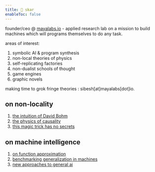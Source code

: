 ```yaml
---
title: 👾 skar
enableToc: false
---
```

founder/ceo @ [mayalabs.io](https://mayalabs.io) - applied research lab on a mission to build machines which will programs themselves to do any task.

areas of interest:

1. symbolic AI & program synthesis
2. non-local theories of physics
3. self-replicating factories
4. non-dualist schools of thought
5. game engines
6. graphic novels

making time to grok fringe theories : sibesh[at]mayalabs[dot]io.

## on non-locality
1. [the intuition of David Bohm](https://sibesh.substack.com/p/the-dangerous-intuition-of-david)
2. [the physics of causality](https://sibesh.substack.com/p/the-unsettling-physics-of-causality)
3. [this magic trick has no secrets](https://sibesh.substack.com/p/this-magic-trick-has-no-secrets)

## on machine intelligence
1. [on function approximation](https://twitter.com/sibeshkar/status/1615804999463997441)
2. [benchmarking generalization in machines](https://blog.mayalabs.io/benchmark/)
3. [new approaches to general ai](https://blog.mayalabs.io/general-machine-intelligence/)



